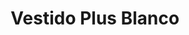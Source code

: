 ---
id: vestido-blanco-plus-flores
title: Vestido Plus Blanco 
regularPrice: 46.16
price: 46.16
image: 
- blanco-plus-flores-1.jpg
- blanco-plus-flores-2.jpg
description: Vestido blanco con elástico en busco y cintura.
material: Poliester 
sizes: 
- XL
- 1XL
- 2XL
creationDate: 2025/02/01
isSale: false
isStock: true
startDate: "2025-02-11"
endDate: "2025-02-14"
---